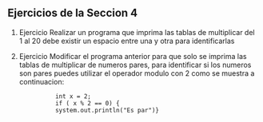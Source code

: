 ## Ejercicios de la Seccion 4

1.  Ejercicio
    Realizar un programa que imprima las tablas de multiplicar del 1 al 20
    debe existir un espacio entre una y otra para identificarlas

2.  Ejercicio
    Modificar el programa anterior para que solo se imprima las tablas de
    multiplicar de numeros pares, para identificar si los numeros son pares
    puedes utilizar el operador modulo con 2 como se muestra a continuacion:

                  int x = 2;
                  if ( x % 2 == 0) {
                  system.out.println("Es par")}
